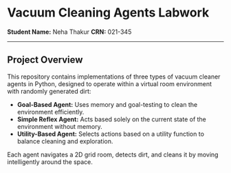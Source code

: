 # Vacuum Cleaning Agents Labwork

**Student Name:** Neha Thakur
**CRN:** 021-345

---

## Project Overview

This repository contains implementations of three types of vacuum cleaner agents in Python, designed to operate within a virtual room environment with randomly generated dirt:

- **Goal-Based Agent:** Uses memory and goal-testing to clean the environment efficiently.  
- **Simple Reflex Agent:** Acts based solely on the current state of the environment without memory.  
- **Utility-Based Agent:** Selects actions based on a utility function to balance cleaning and exploration.
  
Each agent navigates a 2D grid room, detects dirt, and cleans it by moving intelligently around the space.


